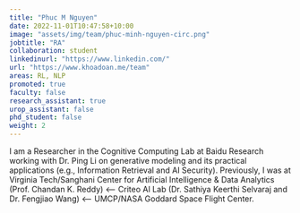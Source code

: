 ```yaml
---
title: "Phuc M Nguyen"
date: 2022-11-01T10:47:58+10:00
image: "assets/img/team/phuc-minh-nguyen-circ.png"
jobtitle: "RA"
collaboration: student
linkedinurl: "https://www.linkedin.com/"
url: "https://www.khoadoan.me/team"
areas: RL, NLP
promoted: true
faculty: false
research_assistant: true
urop_assistant: false
phd_student: false
weight: 2
---
```


I am a Researcher in the Cognitive Computing Lab at Baidu Research working with Dr. Ping Li on generative modeling and its practical applications (e.g., Information Retrieval and AI Security). Previously, I was at Virginia Tech/Sanghani Center for Artificial Intelligence & Data Analytics (Prof. Chandan K. Reddy) ⟵ Criteo AI Lab (Dr. Sathiya Keerthi Selvaraj and Dr. Fengjiao Wang) ⟵ UMCP/NASA Goddard Space Flight Center. 
